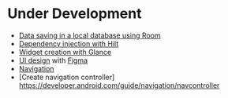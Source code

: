 # Under Development
* [Data saving in a local database using Room](https://developer.android.com/training/data-storage/room?hl=en)
* [Dependency injection with Hilt](https://developer.android.com/training/dependency-injection/hilt-android?hl=en)
* [Widget creation with Glance](https://developer.android.com/codelabs/glance?hl=en#0)
* [UI design](https://developer.android.com/design/ui?hl=en) with [Figma](https://www.figma.com/files/team/1227960222597739086/recents-and-sharing?fuid=1227960214312908777)
* [Navigation](https://developer.android.com/guide/navigation)
* [Create navigation controller] https://developer.android.com/guide/navigation/navcontroller
